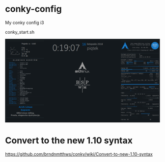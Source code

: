 # conky-config
My conky config i3

conky_start.sh

![ScreenShot](screenshot.33.png "conky-config")

# Convert to the new 1.10 syntax

https://github.com/brndnmtthws/conky/wiki/Convert-to-new-1.10-syntax
